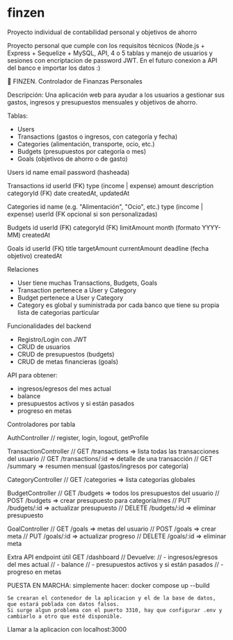 # finzen
Proyecto individual de contabilidad personal y objetivos de ahorro

Proyecto personal que cumple con los requisitos técnicos (Node.js + Express + Sequelize + MySQL, API, 4 o 5 tablas y manejo de usuarios y sesiones con encriptacion de password JWT. En el futuro conexion a API del banco e importar los datos :)


💸 FINZEN. Controlador de Finanzas Personales

Descripción:
Una aplicación web para ayudar a los usuarios a gestionar sus gastos, ingresos y presupuestos mensuales y objetivos de ahorro.

Tablas:
- Users
- Transactions (gastos o ingresos, con categoría y fecha)
- Categories (alimentación, transporte, ocio, etc.)
- Budgets (presupuestos por categoría o mes)
- Goals (objetivos de ahorro o de gasto)

Users
    id
    name
    email
    password (hasheada)

Transactions
    id
    userId (FK)
    type (income | expense)
    amount
    description
    categoryId (FK)
    date
    createdAt, updatedAt

Categories
    id
    name (e.g. "Alimentación", "Ocio", etc.)
    type (income | expense)
    userId (FK opcional si son personalizadas)

Budgets
    id
    userId (FK)
    categoryId (FK)
    limitAmount
    month (formato YYYY-MM)
    createdAt

Goals
    id
    userId (FK)
    title
    targetAmount
    currentAmount
    deadline (fecha objetivo)
    createdAt

Relaciones
- User tiene muchas Transactions, Budgets, Goals
- Transaction pertenece a User y Category
- Budget pertenece a User y Category
- Category es global y suministrada por cada banco que tiene su propia lista de categorias particular

Funcionalidades del backend
- Registro/Login con JWT
- CRUD de usuarios
- CRUD de presupuestos (budgets)
- CRUD de metas financieras (goals)

API para obtener:
- ingresos/egresos del mes actual
- balance
- presupuestos activos y si están pasados
- progreso en metas


Controladores por tabla

AuthController
// register, login, logout, getProfile

TransactionController
// GET /transactions => lista todas las transacciones del usuario
// GET /transactions/:id => detalle de una transacción
// GET /summary => resumen mensual (gastos/ingresos por categoría)

CategoryController
// GET /categories => lista categorías globales

BudgetController
// GET /budgets => todos los presupuestos del usuario
// POST /budgets => crear presupuesto para categoría/mes
// PUT /budgets/:id => actualizar presupuesto
// DELETE /budgets/:id => eliminar presupuesto

GoalController
// GET /goals => metas del usuario
// POST /goals => crear meta
// PUT /goals/:id => actualizar progreso
// DELETE /goals/:id => eliminar meta

Extra API endpoint útil
GET /dashboard
// Devuelve:
// - ingresos/egresos del mes actual
// - balance
// - presupuestos activos y si están pasados
// - progreso en metas

PUESTA EN MARCHA:
simplemente hacer:
    docker compose up --build

    Se crearan el contenedor de la aplicacion y el de la base de datos, que estará poblada con datos falsos.
    Si surge algun problema con el puerto 3310, hay que configurar .env y cambiarlo a otro que esté disponible.

Llamar a la aplicacion con
    localhost:3000


